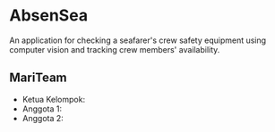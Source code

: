 # AbsenSea
An application for checking a seafarer's crew safety equipment using computer vision and tracking crew members' availability.

## MariTeam
- Ketua Kelompok: 
- Anggota 1: 
- Anggota 2: 
